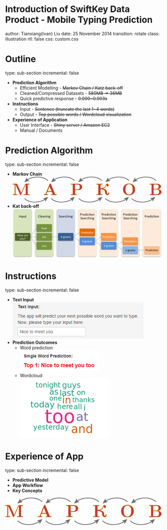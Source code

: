 Introduction of SwiftKey Data Product - Mobile Typing Prediction
========================================================
author: Tianxiang(Ivan) Liu
date: 25 November 2014
transition: rotate
class: illustration
rtl: false
css: custom.css

Outline
========================================================
type: sub-section
incremental: false

- <b>**Prediction Algorithm**</b> 
    - Efficient Modelling - ~~Markov Chain / Katz back-off~~
    - Cleaned/Compressed Datasets - ~~580MB -> 36MB~~
    - Quick predictive response - ~~0.000~0.003s~~ 
- <b>**Instructions**</b>
    - Input - ~~Sentence (truncate the last 1~4 words)~~
    - Output - ~~Top possible words / Wordcloud visualization~~
- <b>**Experience of Application**</b>
    - User Interface - ~~Shiny server / Amazon EC2~~
    - Manual / Documents 

Prediction Algorithm
========================================================
type: sub-section
incremental: false
- <b>**Markov Chain**</b><br>
    ![Markov Chain](markov.png)
- <b>**Kat back-off**</b> <br>
    ![Kat backoff](work_flow_shiny.png)
    
Instructions
========================================================
type: sub-section
incremental: false
- <b>**Text Input**</b><br>
    ![Input](text_input.png)
- <b>**Prediction Outcomes**</b>
    - Word prediction<br>
    ![Prediction](prediction.png)
    - Wordcloud<br>
    ![Wordcloud](wordcloud.png)


Experience of App
========================================================
type: sub-section
incremental: false
- <b>**Predictive Model**</b>
- <b>**App Workflow**</b>
- <b>**Key Concepts**</b>

![alt text](markov.png)

